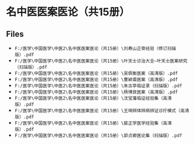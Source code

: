 # 名中医医案医论（共15册）

## Files

- `F:/医学\中国医学\中医2\名中医医案医论（共15册）\刘寿山正骨经验（修订扫描版）.pdf`
- `F:/医学\中国医学\中医2\名中医医案医论（共15册）\叶天士诊治大全—叶天士医案研究（扫描版）.pdf`
- `F:/医学\中国医学\中医2\名中医医案医论（共15册）\吴佩衡医案（高清版）.pdf`
- `F:/医学\中国医学\中医2\名中医医案医论（共15册）\曹颖甫医案（高清版）.pdf`
- `F:/医学\中国医学\中医2\名中医医案医论（共15册）\朱古亭临证录（扫描版）.pdf`
- `F:/医学\中国医学\中医2\名中医医案医论（共15册）\杨博良医案（高清版）.pdf`
- `F:/医学\中国医学\中医2\名中医医案医论（共15册）\沈宝藩临证经验集（高清版）.pdf`
- `F:/医学\中国医学\中医2\名中医医案医论（共15册）\王琦辨体辨病辨证诊疗模式（高清版）.pdf`
- `F:/医学\中国医学\中医2\名中医医案医论（共15册）\裴正学医学经验集（高清版）.pdf`
- `F:/医学\中国医学\中医2\名中医医案医论（共15册）\郭贞卿医论集（扫描版）.pdf`
